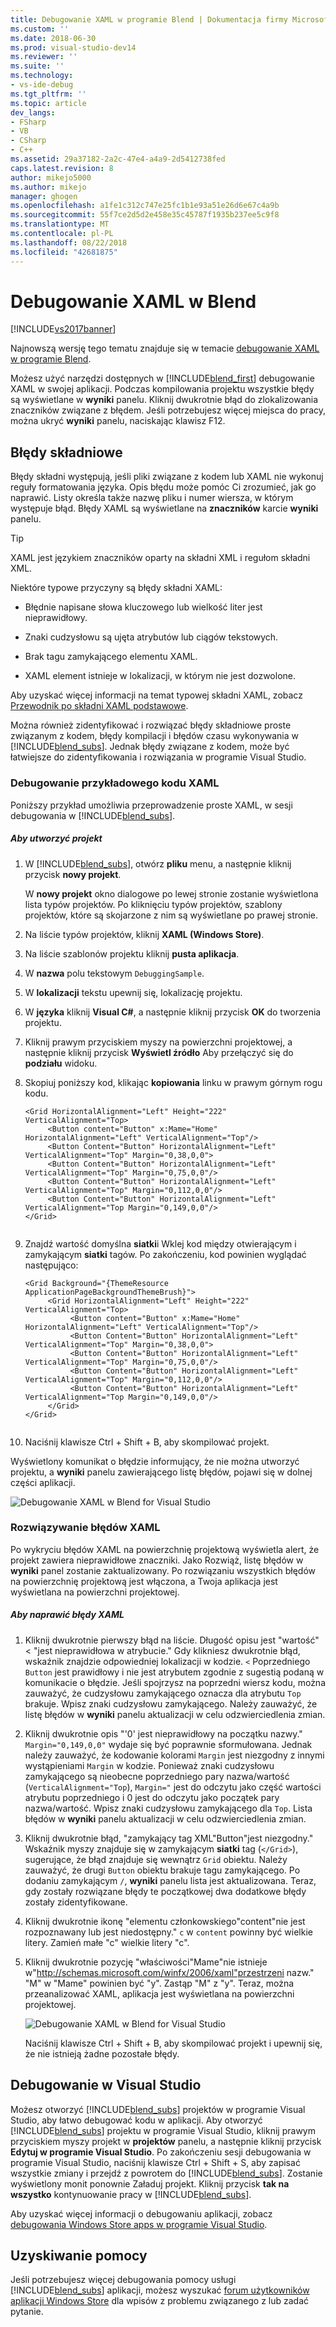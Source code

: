 ```yaml
---
title: Debugowanie XAML w programie Blend | Dokumentacja firmy Microsoft
ms.custom: ''
ms.date: 2018-06-30
ms.prod: visual-studio-dev14
ms.reviewer: ''
ms.suite: ''
ms.technology:
- vs-ide-debug
ms.tgt_pltfrm: ''
ms.topic: article
dev_langs:
- FSharp
- VB
- CSharp
- C++
ms.assetid: 29a37182-2a2c-47e4-a4a9-2d5412738fed
caps.latest.revision: 8
author: mikejo5000
ms.author: mikejo
manager: ghogen
ms.openlocfilehash: a1fe1c312c747e25fc1b1e93a51e26d6e67c4a9b
ms.sourcegitcommit: 55f7ce2d5d2e458e35c45787f1935b237ee5c9f8
ms.translationtype: MT
ms.contentlocale: pl-PL
ms.lasthandoff: 08/22/2018
ms.locfileid: "42681875"
---
```

# <a name="debug-xaml-in-blend"></a>Debugowanie XAML w Blend
[!INCLUDE[vs2017banner](../includes/vs2017banner.md)]

Najnowszą wersję tego tematu znajduje się w temacie [debugowanie XAML w programie Blend](https://docs.microsoft.com/visualstudio/debugger/debug-xaml-in-blend).  
  
Możesz użyć narzędzi dostępnych w [!INCLUDE[blend_first](../includes/blend-first-md.md)] debugowanie XAML w swojej aplikacji. Podczas kompilowania projektu wszystkie błędy są wyświetlane w **wyniki** panelu. Kliknij dwukrotnie błąd do zlokalizowania znaczników związane z błędem. Jeśli potrzebujesz więcej miejsca do pracy, można ukryć **wyniki** panelu, naciskając klawisz F12.  
  
## <a name="syntax-errors"></a>Błędy składniowe  
 Błędy składni występują, jeśli pliki związane z kodem lub XAML nie wykonuj reguły formatowania języka. Opis błędu może pomóc Ci zrozumieć, jak go naprawić. Listy określa także nazwę pliku i numer wiersza, w którym występuje błąd. Błędy XAML są wyświetlane na **znaczników** karcie **wyniki** panelu.  
  
> [!TIP]
>  XAML jest językiem znaczników oparty na składni XML i regułom składni XML.  
  
 Niektóre typowe przyczyny są błędy składni XAML:  
  
-   Błędnie napisane słowa kluczowego lub wielkość liter jest nieprawidłowy.  
  
-   Znaki cudzysłowu są ujęta atrybutów lub ciągów tekstowych.  
  
-   Brak tagu zamykającego elementu XAML.  
  
-   XAML element istnieje w lokalizacji, w którym nie jest dozwolone.  
  
 Aby uzyskać więcej informacji na temat typowej składni XAML, zobacz [Przewodnik po składni XAML podstawowe](http://go.microsoft.com/fwlink/?LinkId=329942).  
  
 Można również zidentyfikować i rozwiązać błędy składniowe proste związanym z kodem, błędy kompilacji i błędów czasu wykonywania w [!INCLUDE[blend_subs](../includes/blend-subs-md.md)]. Jednak błędy związane z kodem, może być łatwiejsze do zidentyfikowania i rozwiązania w programie Visual Studio.  
  
### <a name="debugging-sample-xaml-code"></a>Debugowanie przykładowego kodu XAML  
 Poniższy przykład umożliwia przeprowadzenie proste XAML, w sesji debugowania w [!INCLUDE[blend_subs](../includes/blend-subs-md.md)].  
  
##### <a name="to-create-a-project"></a>Aby utworzyć projekt  
  
1.  W [!INCLUDE[blend_subs](../includes/blend-subs-md.md)], otwórz **pliku** menu, a następnie kliknij przycisk **nowy projekt**.  
  
     W **nowy projekt** okno dialogowe po lewej stronie zostanie wyświetlona lista typów projektów. Po kliknięciu typów projektów, szablony projektów, które są skojarzone z nim są wyświetlane po prawej stronie.  
  
2.  Na liście typów projektów, kliknij **XAML (Windows Store)**.  
  
3.  Na liście szablonów projektu kliknij **pusta aplikacja**.  
  
4.  W **nazwa** polu tekstowym `DebuggingSample`.  
  
5.  W **lokalizacji** tekstu upewnij się, lokalizację projektu.  
  
6.  W **języka** kliknij **Visual C#**, a następnie kliknij przycisk **OK** do tworzenia projektu.  
  
7.  Kliknij prawym przyciskiem myszy na powierzchni projektowej, a następnie kliknij przycisk **Wyświetl źródło** Aby przełączyć się do **podziału** widoku.  
  
8.  Skopiuj poniższy kod, klikając **kopiowania** linku w prawym górnym rogu kodu.  
  
    ```  
    <Grid HorizontalAlignment="Left" Height="222" VerticalAlignment="Top>  
         <Button content="Button" x:Mame="Home" HorizontalAlignment="Left" VerticalAlignment="Top"/>  
         <Button Content="Button" HorizontalAlignment="Left" VerticalAlignment="Top" Margin="0,38,0,0">  
         <Button Content="Button" HorizontalAlignment="Left" VerticalAlignment="Top" Margin="0,75,0,0"/>  
         <Button Content="Button" HorizontalAlignment="Left" VerticalAlignment="Top" Margin="0,112,0,0"/>  
         <Button Content="Button" HorizontalAlignment="Left" VerticalAlignment="Top Margin="0,149,0,0"/>  
    </Grid>  
  
    ```  
  
9. Znajdź wartość domyślna **siatki**i Wklej kod między otwierającym i zamykającym **siatki** tagów. Po zakończeniu, kod powinien wyglądać następująco:  
  
    ```  
    <Grid Background="{ThemeResource ApplicationPageBackgroundThemeBrush}">  
         <Grid HorizontalAlignment="Left" Height="222" VerticalAlignment="Top>  
              <Button content="Button" x:Mame="Home" HorizontalAlignment="Left" VerticalAlignment="Top"/>  
              <Button Content="Button" HorizontalAlignment="Left" VerticalAlignment="Top" Margin="0,38,0,0">  
              <Button Content="Button" HorizontalAlignment="Left" VerticalAlignment="Top" Margin="0,75,0,0"/>  
              <Button Content="Button" HorizontalAlignment="Left" VerticalAlignment="Top" Margin="0,112,0,0"/>  
              <Button Content="Button" HorizontalAlignment="Left" VerticalAlignment="Top Margin="0,149,0,0"/>  
         </Grid>  
    </Grid>  
  
    ```  
  
10. Naciśnij klawisze Ctrl + Shift + B, aby skompilować projekt.  
  
 Wyświetlony komunikat o błędzie informujący, że nie można utworzyć projektu, a **wyniki** panelu zawierającego listę błędów, pojawi się w dolnej części aplikacji.  
  
 ![Debugowanie XAML w Blend for Visual Studio](../debugger/media/blend-debugxaml-xaml.png "blend_debugXAML_XAML")  
  
### <a name="resolving-xaml-errors"></a>Rozwiązywanie błędów XAML  
 Po wykryciu błędów XAML na powierzchnię projektową wyświetla alert, że projekt zawiera nieprawidłowe znaczniki. Jako Rozwiąż, listę błędów w **wyniki** panel zostanie zaktualizowany. Po rozwiązaniu wszystkich błędów na powierzchnię projektową jest włączona, a Twoja aplikacja jest wyświetlana na powierzchni projektowej.  
  
##### <a name="to-resolve-the-xaml-errors"></a>Aby naprawić błędy XAML  
  
1.  Kliknij dwukrotnie pierwszy błąd na liście. Długość opisu jest "wartość" < "jest nieprawidłowa w atrybucie." Gdy klikniesz dwukrotnie błąd, wskaźnik znajdzie odpowiedniej lokalizacji w kodzie. `<` Poprzedniego `Button` jest prawidłowy i nie jest atrybutem zgodnie z sugestią podaną w komunikacie o błędzie. Jeśli spojrzysz na poprzedni wiersz kodu, można zauważyć, że cudzysłowu zamykającego oznacza dla atrybutu `Top` brakuje. Wpisz znaki cudzysłowu zamykającego. Należy zauważyć, że listę błędów w **wyniki** panelu aktualizacji w celu odzwierciedlenia zmian.  
  
2.  Kliknij dwukrotnie opis "'0' jest nieprawidłowy na początku nazwy." `Margin="0,149,0,0"` wydaje się być poprawnie sformułowana. Jednak należy zauważyć, że kodowanie kolorami `Margin` jest niezgodny z innymi wystąpieniami `Margin` w kodzie. Ponieważ znaki cudzysłowu zamykającego są nieobecne poprzedniego pary nazwa/wartość (`VerticalAlignment="Top`), `Margin="` jest do odczytu jako część wartości atrybutu poprzedniego i 0 jest do odczytu jako początek pary nazwa/wartość. Wpisz znaki cudzysłowu zamykającego dla `Top`. Lista błędów w **wyniki** panelu aktualizacji w celu odzwierciedlenia zmian.  
  
3.  Kliknij dwukrotnie błąd, "zamykający tag XML"Button"jest niezgodny." Wskaźnik myszy znajduje się w zamykającym **siatki** tag (`</Grid>`), sugerujące, że błąd znajduje się wewnątrz `Grid` obiektu. Należy zauważyć, że drugi `Button` obiektu brakuje tagu zamykającego. Po dodaniu zamykającym `/`, **wyniki** panelu lista jest aktualizowana. Teraz, gdy zostały rozwiązane błędy te początkowej dwa dodatkowe błędy zostały zidentyfikowane.  
  
4.  Kliknij dwukrotnie ikonę "elementu członkowskiego"content"nie jest rozpoznawany lub jest niedostępny." `c` w `content` powinny być wielkie litery. Zamień małe "c" wielkie litery "c".  
  
5.  Kliknij dwukrotnie pozycję "właściwości"Mame"nie istnieje w"http://schemas.microsoft.com/winfx/2006/xaml"przestrzeni nazw." "M" w "Mame" powinien być "y". Zastąp "M" z "y". Teraz, można przeanalizować XAML, aplikacja jest wyświetlana na powierzchni projektowej.  
  
     ![Debugowanie XAML w Blend for Visual Studio](../debugger/media/blend-debugartboard-xaml.png "blend_debugArtboard_XAML")  
  
     Naciśnij klawisze Ctrl + Shift + B, aby skompilować projekt i upewnij się, że nie istnieją żadne pozostałe błędy.  
  
## <a name="debugging-in-visual-studio"></a>Debugowanie w Visual Studio  
 Możesz otworzyć [!INCLUDE[blend_subs](../includes/blend-subs-md.md)] projektów w programie Visual Studio, aby łatwo debugować kodu w aplikacji. Aby otworzyć [!INCLUDE[blend_subs](../includes/blend-subs-md.md)] projektu w programie Visual Studio, kliknij prawym przyciskiem myszy projekt w **projektów** panelu, a następnie kliknij przycisk **Edytuj w programie Visual Studio**. Po zakończeniu sesji debugowania w programie Visual Studio, naciśnij klawisze Ctrl + Shift + S, aby zapisać wszystkie zmiany i przejdź z powrotem do [!INCLUDE[blend_subs](../includes/blend-subs-md.md)]. Zostanie wyświetlony monit ponownie Załaduj projekt. Kliknij przycisk **tak na wszystko** kontynuowanie pracy w [!INCLUDE[blend_subs](../includes/blend-subs-md.md)].  
  
 Aby uzyskać więcej informacji o debugowaniu aplikacji, zobacz [debugowania Windows Store apps w programie Visual Studio](http://go.microsoft.com/fwlink/?LinkId=329944).  
  
## <a name="getting-help"></a>Uzyskiwanie pomocy  
 Jeśli potrzebujesz więcej debugowania pomocy usługi [!INCLUDE[blend_subs](../includes/blend-subs-md.md)] aplikacji, możesz wyszukać [forum użytkowników aplikacji Windows Store](http://go.microsoft.com/fwlink/?LinkId=280308) dla wpisów z problemu związanego z lub zadać pytanie.



